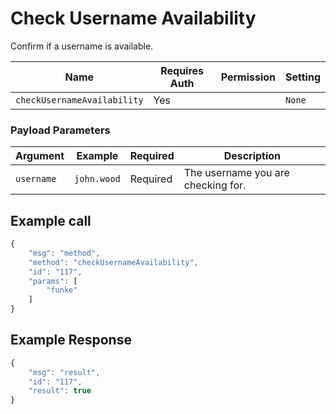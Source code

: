 # Check Username Availability

Confirm if a username is available.

| Name                        | Requires Auth | Permission | Setting |
| --------------------------- | ------------- | ---------- | ------- |
| `checkUsernameAvailability` | Yes           |            | `None`  |

### Payload Parameters <a href="#payload-parameters" id="payload-parameters"></a>

| Argument   | Example     | Required | Description                        |
| ---------- | ----------- | -------- | ---------------------------------- |
| `username` | `john.wood` | Required | The username you are checking for. |

## Example call

```javascript
{
    "msg": "method",
    "method": "checkUsernameAvailability",
    "id": "117",
    "params": [
        "funke"
    ]
}
```

## Example Response

```javascript
{
    "msg": "result",
    "id": "117",
    "result": true
}
```
